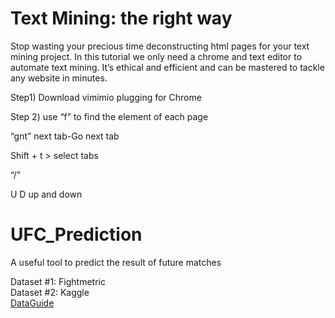 Text Mining: the right way
==========================

Stop wasting your precious time deconstructing html pages for your text mining
project. In this tutorial we only need a chrome and text editor to automate text
mining. It’s ethical and efficient and can be mastered to tackle any website in
minutes.

Step1) Download vimimio plugging for Chrome

Step 2) use “f” to find the element of each page

“gnt” next tab-Go next tab

Shift + t \> select tabs

“/”

U D up and down

UFC_Prediction
==============

A useful tool to predict the result of future matches

Dataset \#1: Fightmetric  
Dataset \#2: Kaggle  
[DataGuide](https://www.kaggle.com/rishpande/ufc-data-analysis-visualization-beginner)

